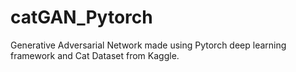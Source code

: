# catGAN_Pytorch
Generative Adversarial Network made using Pytorch deep learning framework and Cat Dataset from Kaggle.
